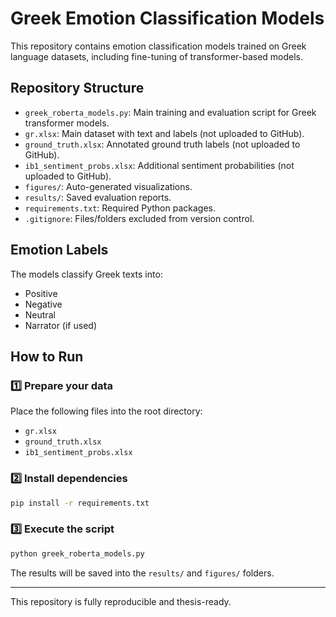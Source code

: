 
# Greek Emotion Classification Models

This repository contains emotion classification models trained on Greek language datasets, including fine-tuning of transformer-based models.

## Repository Structure

- `greek_roberta_models.py`: Main training and evaluation script for Greek transformer models.
- `gr.xlsx`: Main dataset with text and labels (not uploaded to GitHub).
- `ground_truth.xlsx`: Annotated ground truth labels (not uploaded to GitHub).
- `ib1_sentiment_probs.xlsx`: Additional sentiment probabilities (not uploaded to GitHub).
- `figures/`: Auto-generated visualizations.
- `results/`: Saved evaluation reports.
- `requirements.txt`: Required Python packages.
- `.gitignore`: Files/folders excluded from version control.

## Emotion Labels

The models classify Greek texts into:

- Positive
- Negative
- Neutral
- Narrator (if used)

## How to Run

### 1️⃣ Prepare your data

Place the following files into the root directory:

- `gr.xlsx`
- `ground_truth.xlsx`
- `ib1_sentiment_probs.xlsx`

### 2️⃣ Install dependencies

```bash
pip install -r requirements.txt
```

### 3️⃣ Execute the script

```bash
python greek_roberta_models.py
```

The results will be saved into the `results/` and `figures/` folders.

---

This repository is fully reproducible and thesis-ready.
